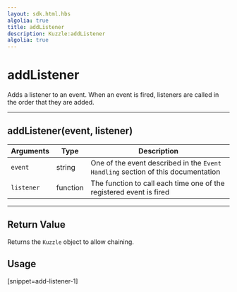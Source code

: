 ```yaml
---
layout: sdk.html.hbs
algolia: true
title: addListener
description: Kuzzle:addListener
algolia: true
---
```

  

# addListener
Adds a listener to an event. When an event is fired, listeners are called in the order that they are added.

---

## addListener(event, listener)

| Arguments | Type | Description |
|---------------|---------|----------------------------------------|
| ``event`` | string | One of the event described in the ``Event Handling`` section of this documentation |
| ``listener`` | function | The function to call each time one of the registered event is fired |

---

## Return Value

Returns the `Kuzzle` object to allow chaining.

## Usage

[snippet=add-listener-1]
